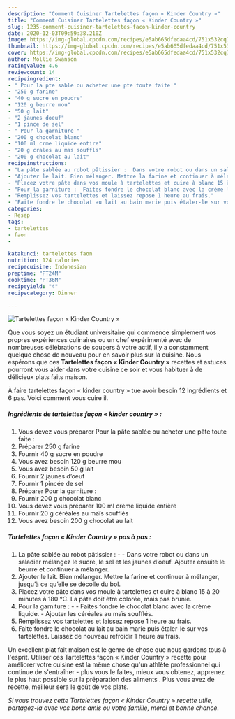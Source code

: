 ```yaml
---
description: "Comment Cuisiner Tartelettes façon « Kinder Country »"
title: "Comment Cuisiner Tartelettes façon « Kinder Country »"
slug: 1235-comment-cuisiner-tartelettes-facon-kinder-country
date: 2020-12-03T09:59:38.210Z
image: https://img-global.cpcdn.com/recipes/e5ab665dfedaa4cd/751x532cq70/tartelettes-facon-kinder-country-photo-principale-de-la-recette.jpg
thumbnail: https://img-global.cpcdn.com/recipes/e5ab665dfedaa4cd/751x532cq70/tartelettes-facon-kinder-country-photo-principale-de-la-recette.jpg
cover: https://img-global.cpcdn.com/recipes/e5ab665dfedaa4cd/751x532cq70/tartelettes-facon-kinder-country-photo-principale-de-la-recette.jpg
author: Mollie Swanson
ratingvalue: 4.6
reviewcount: 14
recipeingredient:
- " Pour la pte sable ou acheter une pte toute faite "
- "250 g farine"
- "40 g sucre en poudre"
- "120 g beurre mou"
- "50 g lait"
- "2 jaunes doeuf"
- "1 pince de sel"
- " Pour la garniture "
- "200 g chocolat blanc"
- "100 ml crme liquide entire"
- "20 g crales au mas souffls"
- "200 g chocolat au lait"
recipeinstructions:
- "La pâte sablée au robot pâtissier :  Dans votre robot ou dans un saladier mélangez le sucre, le sel et les jaunes d’oeuf. Ajouter ensuite le beurre et continuer à mélanger."
- "Ajouter le lait. Bien mélanger. Mettre la farine et continuer à mélanger, jusqu’à ce qu’elle se décolle du bol."
- "Placez votre pâte dans vos moule à tartelettes et cuire à blanc 15 à 20 minutes à 180 °C. La pâte doit être colorée, mais pas brunie."
- "Pour la garniture :  Faites fondre le chocolat blanc avec la crème liquide. Ajouter les céréales au maïs soufflés."
- "Remplissez vos tartelettes et laissez repose 1 heure au frais."
- "Faite fondre le chocolat au lait au bain marie puis étaler-le sur vos tartelettes. Laissez de nouveau refroidir 1 heure au frais."
categories:
- Resep
tags:
- tartelettes
- faon
- 

katakunci: tartelettes faon  
nutrition: 124 calories
recipecuisine: Indonesian
preptime: "PT24M"
cooktime: "PT36M"
recipeyield: "4"
recipecategory: Dinner

---
```



![Tartelettes façon « Kinder Country »](https://img-global.cpcdn.com/recipes/e5ab665dfedaa4cd/751x532cq70/tartelettes-facon-kinder-country-photo-principale-de-la-recette.jpg)

Que vous soyez un étudiant universitaire qui commence simplement vos propres expériences culinaires ou un chef expérimenté avec de nombreuses célébrations de soupers à votre actif, il y a constamment quelque chose de nouveau pour en savoir plus sur la cuisine. Nous espérons que ces <strong> Tartelettes façon « Kinder Country » </strong> recettes et astuces pourront vous aider dans votre cuisine ce soir et vous habituer à de délicieux plats faits maison.

<!--inarticleads1-->

À faire tartelettes façon « kinder country » tue avoir besoin 12 Ingrédients et 6 pas. Voici comment vous cuire il.

##### Ingrédients de tartelettes façon « kinder country » :

1. Vous devez vous préparer  Pour la pâte sablée ou acheter une pâte toute faite :
1. Préparer 250 g farine
1. Fournir 40 g sucre en poudre
1. Vous avez besoin 120 g beurre mou
1. Vous avez besoin 50 g lait
1. Fournir 2 jaunes d’oeuf
1. Fournir 1 pincée de sel
1. Préparer  Pour la garniture :
1. Fournir 200 g chocolat blanc
1. Vous devez vous préparer 100 ml crème liquide entière
1. Fournir 20 g céréales au maïs soufflés
1. Vous avez besoin 200 g chocolat au lait




<!--inarticleads2-->

##### Tartelettes façon « Kinder Country » pas à pas :

1. La pâte sablée au robot pâtissier : -  - Dans votre robot ou dans un saladier mélangez le sucre, le sel et les jaunes d’oeuf. Ajouter ensuite le beurre et continuer à mélanger.
1. Ajouter le lait. Bien mélanger. Mettre la farine et continuer à mélanger, jusqu’à ce qu’elle se décolle du bol.
1. Placez votre pâte dans vos moule à tartelettes et cuire à blanc 15 à 20 minutes à 180 °C. La pâte doit être colorée, mais pas brunie.
1. Pour la garniture : -  - Faites fondre le chocolat blanc avec la crème liquide. - Ajouter les céréales au maïs soufflés.
1. Remplissez vos tartelettes et laissez repose 1 heure au frais.
1. Faite fondre le chocolat au lait au bain marie puis étaler-le sur vos tartelettes. Laissez de nouveau refroidir 1 heure au frais.




<!--inarticleads1-->

<p>
Un excellent plat fait maison est le genre de chose que nous gardons tous à l'esprit. Utiliser ces Tartelettes façon « Kinder Country » recette pour améliorer votre cuisine est la même chose qu'un athlète professionnel qui continue de s'entraîner - plus vous le faites, mieux vous obtenez, apprenez le plus haut possible sur la préparation des aliments . Plus vous avez de recette, meilleur sera le goût de vos plats.
</p>

<p>
<i>Si vous trouvez cette Tartelettes façon « Kinder Country » recette utile, partagez-la avec vos bons amis ou votre famille, merci et bonne chance.</i>
</p>
